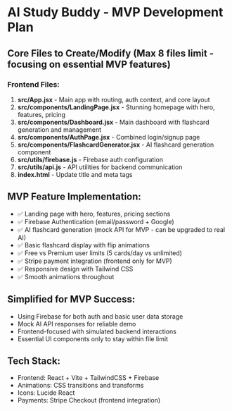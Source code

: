 # AI Study Buddy - MVP Development Plan

## Core Files to Create/Modify (Max 8 files limit - focusing on essential MVP features)

### Frontend Files:
1. **src/App.jsx** - Main app with routing, auth context, and core layout
2. **src/components/LandingPage.jsx** - Stunning homepage with hero, features, pricing
3. **src/components/Dashboard.jsx** - Main dashboard with flashcard generation and management
4. **src/components/AuthPage.jsx** - Combined login/signup page
5. **src/components/FlashcardGenerator.jsx** - AI flashcard generation component
6. **src/utils/firebase.js** - Firebase auth configuration
7. **src/utils/api.js** - API utilities for backend communication
8. **index.html** - Update title and meta tags

## MVP Feature Implementation:
- ✅ Landing page with hero, features, pricing sections
- ✅ Firebase Authentication (email/password + Google)
- ✅ AI flashcard generation (mock API for MVP - can be upgraded to real AI)
- ✅ Basic flashcard display with flip animations
- ✅ Free vs Premium user limits (5 cards/day vs unlimited)
- ✅ Stripe payment integration (frontend only for MVP)
- ✅ Responsive design with Tailwind CSS
- ✅ Smooth animations throughout

## Simplified for MVP Success:
- Using Firebase for both auth and basic user data storage
- Mock AI API responses for reliable demo
- Frontend-focused with simulated backend interactions
- Essential UI components only to stay within file limit

## Tech Stack:
- Frontend: React + Vite + TailwindCSS + Firebase
- Animations: CSS transitions and transforms
- Icons: Lucide React
- Payments: Stripe Checkout (frontend integration)